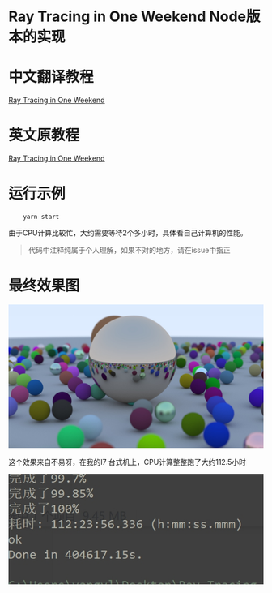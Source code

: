 # Ray Tracing in One Weekend Node版本的实现

# 中文翻译教程
[Ray Tracing in One Weekend](https://blog.csdn.net/xiji333/article/details/108730223)

# 英文原教程

[Ray Tracing in One Weekend](https://raytracing.github.io/books/RayTracingInOneWeekend.html)


# 运行示例

```shell
    yarn start
```
由于CPU计算比较忙，大约需要等待2个多小时，具体看自己计算机的性能。

> 代码中注释纯属于个人理解，如果不对的地方，请在issue中指正


# 最终效果图

![最终效果](./ppm/1668308441378.jpg)

这个效果来自不易呀，在我的I7 台式机上，CPU计算整整跑了大约112.5小时

![生成耗时](./ppm/飞书20221113-155405.jpg)
